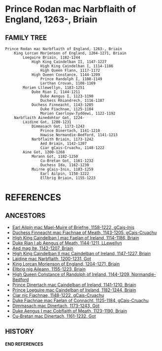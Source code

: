 # Prince Rodan mac Narbflaith of England, 1263-, Briain

## FAMILY TREE
```
Prince Rodan mac Narbflaith of England, 1263-, Briain
    King Lorcan Morienson of England, 1204-1271, Briain
        Loeguire Briain, 1182-1244
            High King Caindelban II, 1147-1227
                High King Caindelban I, 1114-1186
                High Queen Flann, 1117-1172
            High Queen Constance, 1144-1209
                Prince Randolph I, 1108-1149
                Lerthan Crovan, 1108-1169
        Morien Lllewellyn, 1183-1251
            Duke Rian I, 1144-1211
                Duke Aengus I, 1123-1190
                Duchess Rhiandrech, 1116-1187
            Duchess Finneacht, 1143-1205
                Duke Fiachnae, 1125-1184
                Morien Caerloyw-Tyddewi, 1122-1192
    Narbflaith Ainedohtor Got, 1224-
        Laidine Got, 1200-1231
            Dimmasach Got, 1173-1243
                Prince Dinertach, 1141-1210
                Hawise Normandie-Bedford, 1141-1213
            Narbflaith Briain, 1173-1242
                Aed Briain, 1142-1207
                Ciar gCais-Cruachu, 1148-1222
        Aine Got, 1200-1268
            Morann Got, 1182-1250
                Cu-Bretan Got, 1161-1232
                Duchess Ida, 1162-1230
            Muirne gCais-Inis, 1183-1259
                Earl Ailpin, 1158-1222
                Ellbrig Briain, 1155-1223
```


# REFERENCES

## ANCESTORS
* [Earl Ailpin mac Mael-Muire of Briefne, 1158-1222, gCais-Inis](ailpin_mac_mael-muire_1158.md)
* [Duchess Finneacht mac Fiachnae of Meath, 1143-1205, gCais-Cruachu](finneacht_mac_fiachnae_1143.md)
* [High King Caindelban I mac Faelan of Ireland, 1114-1186, Briain](caindelban_i_mac_faelan_1114.md)
* [Duke Rian I ab Aengus of Meath, 1144-1211, LLewellyn](rian_i_ab_aengus_1144.md)
* [Aed mag Ite, 1142-1207, Briain](aed_mag_ite_1142.md)
* [High King Caindelban II mac Caindelban of Ireland, 1147-1227, Briain](caindelban_ii_mac_caindelban_1147.md)
* [Laidine mac Narbflaith, 1200-1231, Got](laidine_mac_narbflaith_1200.md)
* [King Lorcan Morienson of England, 1204-1271, Briain](lorcan_morienson_1204.md)
* [Ellbrig nig Aileann, 1155-1223, Briain](ellbrig_nig_aileann_1155.md)
* [High Queen Constance of Randolph of Ireland, 1144-1209, Normandie-Bedford](constance_randolph_1144.md)
* [Prince Dinertach mac Caindelban of Ireland, 1141-1210, Briain](dinertach_mac_caindelban_1141.md)
* [Prince Loeguire mac Caindelban of Ireland, 1182-1244, Briain](loeguire_mac_caindelban_1182.md)
* [Ciar nic Fiachnae, 1148-1222, gCais-Cruachu](ciar_nic_fiachnae_1148.md)
* [Duke Fiachnae mac Faelan of Connacht, 1125-1184, gCais-Cruachu](fiachnae_mac_faelan_1125.md)
* [Dimmasach mac Dinertach, 1173-1243, Got](dimmasach_mac_dinertach_1173.md)
* [Duke Aengus I mac Cobflaith of Meath, 1123-1190, Briain](aengus_i_mac_cobflaith_1123.md)
* [Cu-Bretan mac Dinertach, 1161-1232, Got](cu-bretan_mac_dinertach_1161.md)

## HISTORY

#### END REFERENCES
